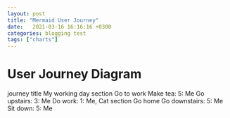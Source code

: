 ```yaml
---
layout: post
title: "Mermaid User Journey"
date:   2021-03-16 16:16:16 +0300
categories: blogging test
tags: ["charts"]
---
```



# User Journey Diagram

<div class="mermaid">
journey
    title My working day
    section Go to work
      Make tea: 5: Me
      Go upstairs: 3: Me
      Do work: 1: Me, Cat
    section Go home
      Go downstairs: 5: Me
      Sit down: 5: Me
</div>